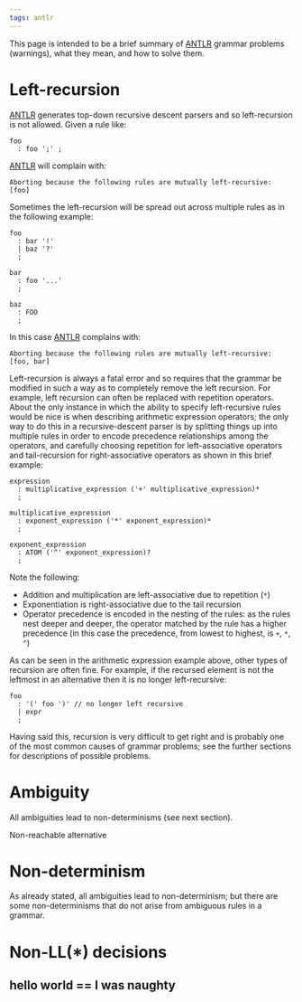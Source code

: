 ```yaml
---
tags: antlr
---
```


This page is intended to be a brief summary of [ANTLR](/wiki/ANTLR) grammar problems (warnings), what they mean, and how to solve them.

# Left-recursion

[ANTLR](/wiki/ANTLR) generates top-down recursive descent parsers and so left-recursion is not allowed. Given a rule like:

    foo 
      : foo ';' ;

[ANTLR](/wiki/ANTLR) will complain with:

    Aborting because the following rules are mutually left-recursive: [foo]

Sometimes the left-recursion will be spread out across multiple rules as in the following example:

    foo
      : bar '!'
      | baz '?'
      ;

    bar
      : foo '...'
      ;

    baz
      : FOO
      ;

In this case [ANTLR](/wiki/ANTLR) complains with:

    Aborting because the following rules are mutually left-recursive: [foo, bar]

Left-recursion is always a fatal error and so requires that the grammar be modified in such a way as to completely remove the left recursion. For example, left recursion can often be replaced with repetition operators. About the only instance in which the ability to specify left-recursive rules would be nice is when describing arithmetic expression operators; the only way to do this in a recursive-descent parser is by splitting things up into multiple rules in order to encode precedence relationships among the operators, and carefully choosing repetition for left-associative operators and tail-recursion for right-associative operators as shown in this brief example:

    expression
      : multiplicative_expression ('+' multiplicative_expression)*
      ;

    multiplicative_expression
      : exponent_expression ('*' exponent_expression)*
      ;

    exponent_expression
      : ATOM ('^' exponent_expression)?
      ;

Note the following:

-   Addition and multiplication are left-associative due to repetition (`*`)
-   Exponentiation is right-associative due to the tail recursion
-   Operator precedence is encoded in the nesting of the rules: as the rules nest deeper and deeper, the operator matched by the rule has a higher precedence (in this case the precedence, from lowest to highest, is `+`, `*`, `^`)

As can be seen in the arithmetic expression example above, other types of recursion are often fine. For example, if the recursed element is not the leftmost in an alternative then it is no longer left-recursive:

    foo
      : '(' foo ')' // no longer left recursive
      | expr
      ;

Having said this, recursion is very difficult to get right and is probably one of the most common causes of grammar problems; see the further sections for descriptions of possible problems.

# Ambiguity

All ambiguities lead to non-determinisms (see next section).

Non-reachable alternative

# Non-determinism

As already stated, all ambiguities lead to non-determinism; but there are some non-determinisms that do not arise from ambiguous rules in a grammar.

# Non-LL(\*) decisions

## hello world == I was naughty
